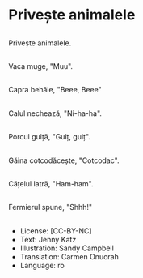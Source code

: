 # Privește animalele

##
Privește animalele.

##
Vaca muge, "Muu".

##
Capra behăie, "Beee, Beee"

##
Calul nechează, "Ni-ha-ha".

##
Porcul guiță, "Guiț, guiț".

##
Găina cotcodăcește, "Cotcodac".

##
Cățelul latră, "Ham-ham".

##
Fermierul spune, "Shhh!"

##
* License: [CC-BY-NC]
* Text: Jenny Katz
* Illustration: Sandy Campbell
* Translation: Carmen Onuorah
* Language: ro
